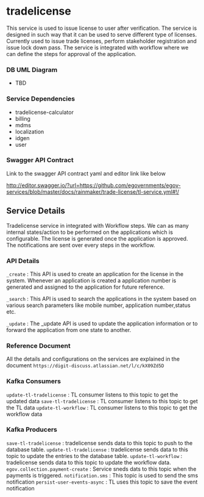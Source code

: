 # tradelicense

This service is used to issue license to user after verification. The service is designed in such way that it can be used to serve different type of licenses. 
Currently used to issue trade licenses, perform stakeholder registration and issue lock down pass.  The service is integrated with workflow where we can define 
the steps for approval of the application.

### DB UML Diagram

- TBD

### Service Dependencies

- tradelicense-calculator
- billing
- mdms
- localization
- idgen
- user

### Swagger API Contract

Link to the swagger API contract yaml and editor link like below

http://editor.swagger.io/?url=https://github.com/egovernments/egov-services/blob/master/docs/rainmaker/trade-license/tl-service.yml#!/


## Service Details

Tradelicense service in integrated with Workflow steps. We can as many internal states/action to be performed on the applications which is configurable.
The license is generated once the application is approved. The notifications are sent over every steps in the workflow.

### API Details

`_create` : This API is used to create an application for the license in the system. Whenever an application is created a application number is generated and assigned to the application for future reference.

`_search` : This API is used to search the applications in the system based on various search parameters like mobile number, application number,status etc.

`_update` : The _update API is used to update the application information or to forward the application from one state to another.


### Reference Document

All the details and configurations on the services are explained in the document `https://digit-discuss.atlassian.net/l/c/kX09Zd5D`

### Kafka Consumers

`update-tl-tradelicense` : TL consumer listens to this topic to get the updated data
`save-tl-tradelicense` : TL consumer listens to this topic to get the TL data
`update-tl-workflow` : TL consumer listens to this topic to get the workflow data

### Kafka Producers

`save-tl-tradelicense` : tradelicense sends data to this topic to push to the database table.
`update-tl-tradelicense` : tradelicense sends data to this topic to update the entries to the database table.
`update-tl-workflow` : tradelicense sends data to this topic to update the workflow data.
`egov.collection.payment-create` : Service sneds dats to this topic when the payments is triggered.
`notification.sms` : This topic is used to send the sms notification
`persist-user-events-async` : TL uses this topic to save the event notification